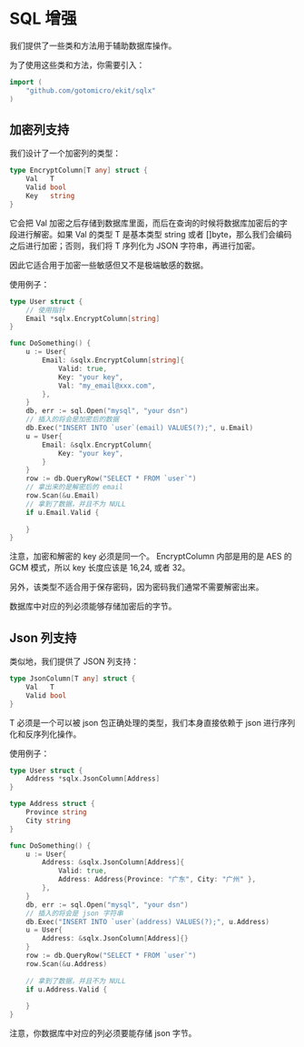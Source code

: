 # SQL 增强

我们提供了一些类和方法用于辅助数据库操作。

为了使用这些类和方法，你需要引入：
```go
import (
    "github.com/gotomicro/ekit/sqlx"
)
```
## 加密列支持

我们设计了一个加密列的类型：
```go
type EncryptColumn[T any] struct {
	Val   T
	Valid bool
	Key   string
}
```
它会把 Val 加密之后存储到数据库里面，而后在查询的时候将数据库加密后的字段进行解密。如果 Val 的类型 T 是基本类型 string 或者 []byte，那么我们会编码之后进行加密；否则，我们将 T 序列化为 JSON 字符串，再进行加密。

因此它适合用于加密一些敏感但又不是极端敏感的数据。

使用例子：
```go
type User struct {
	// 使用指针
	Email *sqlx.EncryptColumn[string]
}

func DoSomething() {
	u := User{
		Email: &sqlx.EncryptColumn[string]{
		    Valid: true,
			Key: "your key",
			Val: "my_email@xxx.com",
        },
	}
	db, err := sql.Open("mysql", "your dsn")
	// 插入的将会是加密后的数据
	db.Exec("INSERT INTO `user`(email) VALUES(?);", u.Email)
	u = User{
        Email: &sqlx.EncryptColumn{
            Key: "your key",
        }
    }
	row := db.QueryRow("SELECT * FROM `user`")
    // 拿出来的是解密后的 email
	row.Scan(&u.Email)
	// 拿到了数据，并且不为 NULL
	if u.Email.Valid {
		
    }
}
```
注意，加密和解密的 key 必须是同一个。 EncryptColumn 内部是用的是 AES 的 GCM 模式，所以 key 长度应该是 16,24, 或者 32。

另外，该类型不适合用于保存密码，因为密码我们通常不需要解密出来。

数据库中对应的列必须能够存储加密后的字节。

## Json 列支持

类似地，我们提供了 JSON 列支持：
```go
type JsonColumn[T any] struct {
	Val   T
	Valid bool
}
```
T 必须是一个可以被 json 包正确处理的类型，我们本身直接依赖于 json 进行序列化和反序列化操作。

使用例子：
```go
type User struct {
	Address *sqlx.JsonColumn[Address]
}

type Address struct {
	Province string
	City string
}

func DoSomething() {
    u := User{
        Address: &sqlx.JsonColumn[Address]{
            Valid: true,
            Address: Address{Province: "广东", City: "广州" },
        },
    }
    db, err := sql.Open("mysql", "your dsn")
    // 插入的将会是 json 字符串
    db.Exec("INSERT INTO `user`(address) VALUES(?);", u.Address)
    u = User{
        Address: &sqlx.JsonColumn[Address]{}
    }
    row := db.QueryRow("SELECT * FROM `user`")
    row.Scan(&u.Address)
	
	// 拿到了数据，并且不为 NULL
	if u.Address.Valid {
		
    }
}
```

注意，你数据库中对应的列必须要能存储 json 字节。